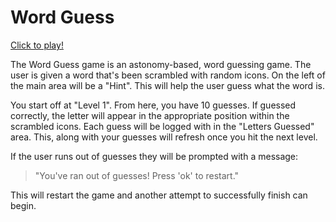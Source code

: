 # Word Guess

[Click to play!](https://heathbanner.github.io/WordGuess/)

The Word Guess game is an astonomy-based, word guessing game. The user is given a word that's been scrambled with random icons. On the left of the main area will be a "Hint". This will help the user guess what the word is. 

You start off at "Level 1". From here, you have 10 guesses. If guessed correctly, the letter will appear in the appropriate position within the scrambled icons. Each guess will be logged with in the "Letters Guessed" area. This, along with your guesses will refresh once you hit the next level. 

If the user runs out of guesses they will be prompted with a message:

>"You've ran out of guesses! Press 'ok' to restart."

This will restart the game and another attempt to successfully finish can begin.